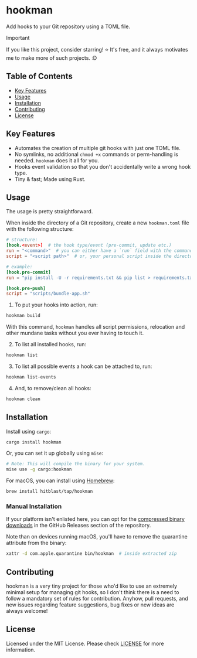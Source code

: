 # hookman

Add hooks to your Git repository using a TOML file.

> [!IMPORTANT]
> If you like this project, consider starring! ⭐ It's free, and it always motivates me to make more of such projects. :D

## Table of Contents

- [Key Features](#key-features)
- [Usage](#usage)
- [Installation](#installation)
- [Contributing](#contributing)
- [License](#license)

## Key Features

- Automates the creation of multiple git hooks with just one TOML file.
- No symlinks, no additional `chmod +x` commands or perm-handling is needed. `hookman` does it all for you.
- Hooks event validation so that you don't accidentally write a wrong hook type.
- Tiny & fast; Made using Rust.

## Usage

The usage is pretty straightforward.

When inside the directory of a Git repository, create a new `hookman.toml` file with the following structure:

```toml
# structure:
[hook.<event>]  # the hook type/event (pre-commit, update etc.)
run = "<command>"  # you can either have a `run` field with the command itself
script = "<script path>"  # or, your personal script inside the directory

# example:
[hook.pre-commit]
run = "pip install -U -r requirements.txt && pip list > requirements.txt"

[hook.pre-push]
script = "scripts/bundle-app.sh"
```

1. To put your hooks into action, run:

```bash
hookman build
```

With this command, `hookman` handles all script permissions, relocation and other mundane tasks without you ever having to touch it.

2. To list all installed hooks, run:

```bash
hookman list
```

3. To list all possible events a hook can be attached to, run:

```bash
hookman list-events
```

4. And, to remove/clean all hooks:

```bash
hookman clean
```

## Installation

Install using `cargo`:

```bash
cargo install hookman
```

Or, you can set it up globally using `mise`:

```bash
# Note: This will compile the binary for your system.
mise use -g cargo:hookman
```

For macOS, you can install using [Homebrew](https://brew.sh/):
```bash
brew install hitblast/tap/hookman
```

### Manual Installation

If your platform isn't enlisted here, you can opt for the [compressed binary downloads](https://github.com/hitblast/hookman/releases) in the GitHub Releases section of the repository.

Note than on devices running macOS, you'll have to remove the quarantine attribute from the binary:

```bash
xattr -d com.apple.quarantine bin/hookman  # inside extracted zip
```

## Contributing

hookman is a very tiny project for those who'd like to use an extremely minimal setup for managing git hooks, so I don't think there is a need to follow a mandatory set of rules for contribution. Anyhow, pull requests, and new issues regarding feature suggestions, bug fixes or new ideas are always welcome!

## License

Licensed under the MIT License. Please check [LICENSE](./LICENSE) for more information.
